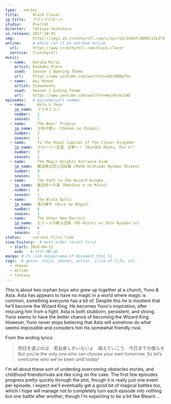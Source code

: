 ```yaml
---
type:   series
title:      Black Clover
jp_title:   ブラッククローバ
studio:     Pierrot
director:   Tatsuya Yoshihara
us_release: 2017-10-03 
img:        https://img1.ak.crunchyroll.com/i/spire3/2d4d7cd0b0111e3fdf58aeabfdee167d1539039505_full.jpg 
online:     # where can it be watched online
  url:      https://www.crunchyroll.com/black-clover
  service:  Crunchyroll
music:
  - name:   Haruka Mirai
    artist: Kankaku Piero
    used:   Season 1 Opening Theme
    url:    https://www.youtube.com/watch?v=zW1v0QBqTOs
  - name:   Aoi Honoo
    artist: Itowokashi
    used:   Season 1 Ending Theme
    url:    https://www.youtube.com/watch?v=Hyc6FokiSAE
episodes:   # episode/part number
  - name:     Asta & Yuno
    jp_name:  アスタとユノ
    number:   1
    season:   1
  - name:     The Boys' Promise
    jp_name:  少年の誓い (Shōnen no Chikai)
    number:   2
    season:   1
  - name:     To the Royal Capital of the Clover Kingdom!
    jp_name:  クローバー王国、王都へ！ (Kurōbā Ōkoku, Ōto e!)
    number:   3
    season:   1
  - name:     The Magic Knights Entrance Exam
    jp_name:  魔法騎士団入団試験 (Mahō Kishidan Nyūdan Shiken)
    number:   4
    season:   1
  - name:     The Path to the Wizard Kingka
    jp_name:  魔法帝への道 (Mahōtei e no Michi)
    number:   5
    season:   1
  - name:     The Black Bulls
    jp_name:  黒の暴牛 (Kuro no Bōgyū)
    number:   6
    season:   1
  - name:     The Other New Recruit
    jp_name:  もう一人の新入団員 (Mō Hitori no Shin Nyūdan'in)
    number:   6
    season:   1
status:     current-first-time
view_history:  # must order recent first
  - start: 2018-04-21 
    end:   # YYYY-MM-DD
manga: # {% link manga/name-of-document.html %}
tags:  # genre: shojo, shonen, action, slice-of-life, etc.
  - shonen
  - action
  - fantasy
---
```


This is about two orphan boys who grew up together at a church, Yuno & Asta. Asta has appears to have no magic in a world where magic is common, something everyone has a bit of. Despite this he is insistent that he'll become the Wizard King. He becomes Yuno's inspiration, after rescuing him from a fight. Asta is both stubborn, persistent, and strong. Yuno seems to have the better chance of becoming the Wizard King. However, Yuno never stops believing that Asta will somehow do what seems impossible and considers him his somewhat friendly rival.

From the ending lyrics:
> 明日を選ぶのは　君自身しかいないよ　越えていこう　今日までの僕らを   
> But you’re the only one who can choose your own tomorrow. So let’s overcome who we’ve been until today!

I'm all about these sort of underdog overcoming obstacles stories, and childhood friends/rivals are like icing on the cake. The first few episodes progress pretty quickly through the plot, though it is really just one event per episode.
I expect we'll eventually get a good bit of magical battles too, which I hope will manage not to completely turn each episode into nothing but one battle after another, though I'm expecting to be a bit like Bleach...

